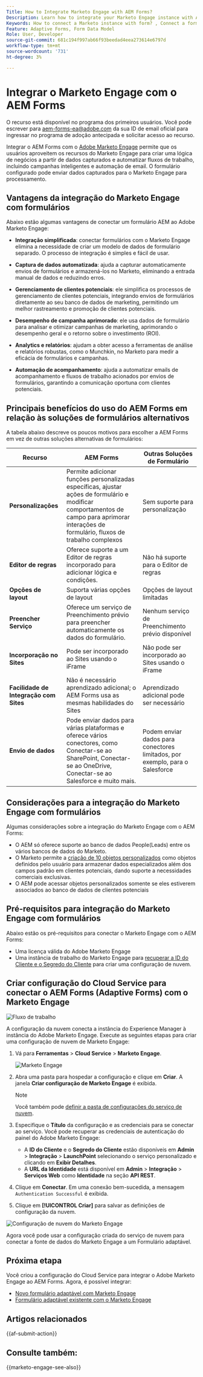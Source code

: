 ```yaml
---
Title: How to Integrate Marketo Engage with AEM Forms?
Description: Learn how to integrate your Marketo Engage instance with AEM Forms.
Keywords: How to connect a Marketo instance with form? , Connect a form to Marketo, Integrate a form with Marketo Engage, Integrate an Adaptive Form with a Marketo instance.
Feature: Adaptive Forms, Form Data Model
Role: User, Developer
source-git-commit: 681c194f997ab66f93beedad4eea273614e6797d
workflow-type: tm+mt
source-wordcount: '731'
ht-degree: 3%

---
```



# Integrar o Marketo Engage com o AEM Forms

<span class="preview"> O recurso está disponível no programa dos primeiros usuários. Você pode escrever para aem-forms-ea@adobe.com da sua ID de email oficial para ingressar no programa de adoção antecipada e solicitar acesso ao recurso. </span>

Integrar o AEM Forms com o [Adobe Marketo Engage](https://experienceleague.adobe.com/en/docs/marketo/using/home) permite que os usuários aproveitem os recursos do Marketo Engage para criar uma lógica de negócios a partir de dados capturados e automatizar fluxos de trabalho, incluindo campanhas inteligentes e automação de email. O formulário configurado pode enviar dados capturados para o Marketo Engage para processamento.

## Vantagens da integração do Marketo Engage com formulários

Abaixo estão algumas vantagens de conectar um formulário AEM ao Adobe Marketo Engage:

* **Integração simplificada**: conectar formulários com o Marketo Engage elimina a necessidade de criar um modelo de dados de formulário separado. O processo de integração é simples e fácil de usar.
* **Captura de dados automatizada**: ajuda a capturar automaticamente envios de formulários e armazená-los no Marketo, eliminando a entrada manual de dados e reduzindo erros.

* **Gerenciamento de clientes potenciais**: ele simplifica os processos de gerenciamento de clientes potenciais, integrando envios de formulários diretamente ao seu banco de dados de marketing, permitindo um melhor rastreamento e promoção de clientes potenciais.

* **Desempenho de campanha aprimorado**: ele usa dados de formulário para analisar e otimizar campanhas de marketing, aprimorando o desempenho geral e o retorno sobre o investimento (ROI).

* **Analytics e relatórios**: ajudam a obter acesso a ferramentas de análise e relatórios robustas, como o Munchkin, no Marketo para medir a eficácia de formulários e campanhas.

* **Automação de acompanhamento**: ajuda a automatizar emails de acompanhamento e fluxos de trabalho acionados por envios de formulários, garantindo a comunicação oportuna com clientes potenciais.

## Principais benefícios do uso do AEM Forms em relação às soluções de formulários alternativos

A tabela abaixo descreve os poucos motivos para escolher a AEM Forms em vez de outras soluções alternativas de formulários:

| **Recurso** | **AEM Forms** | **Outras Soluções de Formulário** |
|-------------------------------------|----------------------------------------------------------------------|-----------------------------------------------------------|
| **Personalizações** | Permite adicionar funções personalizadas específicas, ajustar ações de formulário e modificar comportamentos de campo para aprimorar interações de formulário, fluxos de trabalho complexos | Sem suporte para personalização |
| **Editor de regras** | Oferece suporte a um Editor de regras incorporado para adicionar lógica e condições. | Não há suporte para o Editor de regras |
| **Opções de layout** | Suporta várias opções de layout | Opções de layout limitadas |
| **Preencher Serviço** | Oferece um serviço de Preenchimento prévio para preencher automaticamente os dados do formulário. | Nenhum serviço de Preenchimento prévio disponível |
| **Incorporação no Sites** | Pode ser incorporado ao Sites usando o iFrame | Não pode ser incorporado ao Sites usando o iFrame |
| **Facilidade de Integração com Sites** | Não é necessário aprendizado adicional; o AEM Forms usa as mesmas habilidades do Sites | Aprendizado adicional pode ser necessário |
| **Envio de dados** | Pode enviar dados para várias plataformas e oferece vários conectores, como Conectar-se ao SharePoint, Conectar-se ao OneDrive, Conectar-se ao Salesforce e muito mais. | Podem enviar dados para conectores limitados, por exemplo, para o Salesforce |

## Considerações para a integração do Marketo Engage com formulários

Algumas considerações sobre a integração do Marketo Engage com o AEM Forms:

* O AEM só oferece suporte ao banco de dados People(Leads) entre os vários bancos de dados do Marketo.
* O Marketo permite a [criação de 10 objetos personalizados](https://experienceleague.adobe.com/en/docs/marketo/using/product-docs/administration/marketo-custom-objects/add-marketo-custom-object-fields) como objetos definidos pelo usuário para armazenar dados especializados além dos campos padrão em clientes potenciais, dando suporte a necessidades comerciais exclusivas.
* O AEM pode acessar objetos personalizados somente se eles estiverem associados ao banco de dados de clientes potenciais

## Pré-requisitos para integração do Marketo Engage com formulários

Abaixo estão os pré-requisitos para conectar o Marketo Engage com o AEM Forms:

* Uma licença válida do Adobe Marketo Engage
* Uma instância de trabalho do Marketo Engage para [recuperar a ID do Cliente e o Segredo do Cliente](https://experienceleague.adobe.com/en/docs/marketo/using/product-docs/administration/additional-integrations/create-a-custom-service-for-use-with-rest-api) para criar uma configuração de nuvem.

## Criar configuração do Cloud Service para conectar o AEM Forms (Adaptive Forms) com o Marketo Engage

![Fluxo de trabalho](/help/forms/assets/workflow-marketo-1.png)

A configuração da nuvem conecta a instância do Experience Manager à instância do Adobe Marketo Engage. Execute as seguintes etapas para criar uma configuração de nuvem de Marketo Engage:

1. Vá para **Ferramentas** > **Cloud Service** > **Marketo Engage**.

   ![Marketo Engage](/help/forms/assets/marketo-engage.png)

1. Abra uma pasta para hospedar a configuração e clique em **Criar**. A janela **Criar configuração de Marketo Engage** é exibida.

   >[!NOTE]
   >
   > Você também pode [definir a pasta de configurações do serviço de nuvem](/help/forms/configure-data-sources.md#configure-folder-for-cloud-service-configurations).

1. Especifique o **Título** da configuração e as credenciais para se conectar ao serviço. Você pode recuperar as credenciais de autenticação do painel do Adobe Marketo Engage:
   * A **ID do Cliente** e o **Segredo do Cliente** estão disponíveis em **Admin** > **Integração** > **LaunchPoint** selecionando o serviço personalizado e clicando em **Exibir Detalhes**.
   * A **URL da Identidade** está disponível em **Admin** > **Integração** > **Serviços Web** como **Identidade** na seção **API REST**.

1. Clique em **Conectar**.  Em uma conexão bem-sucedida, a mensagem `Authentication Successful` é exibida.
1. Clique em **[!UICONTROL Criar]** para salvar as definições de configuração da nuvem.

![Configuração de nuvem do Marketo Engage](/help/forms/assets/marketo-engage-cloud-configuration.png)

Agora você pode usar a configuração criada do serviço de nuvem para conectar a fonte de dados do Marketo Engage a um Formulário adaptável.

## Próxima etapa

Você criou a configuração do Cloud Service para integrar o Adobe Marketo Engage ao AEM Forms. Agora, é possível integrar:
* [Novo formulário adaptável com Marketo Engage](/help/forms/integrate-adaptive-form-with-marketo-engage.md)
* [Formulário adaptável existente com o Marketo Engage](/help/forms/use-marketo-engage-data-source-in-form.md)

## Artigos relacionados

{{af-submit-action}}

## Consulte também:

{{marketo-engage-see-also}}



